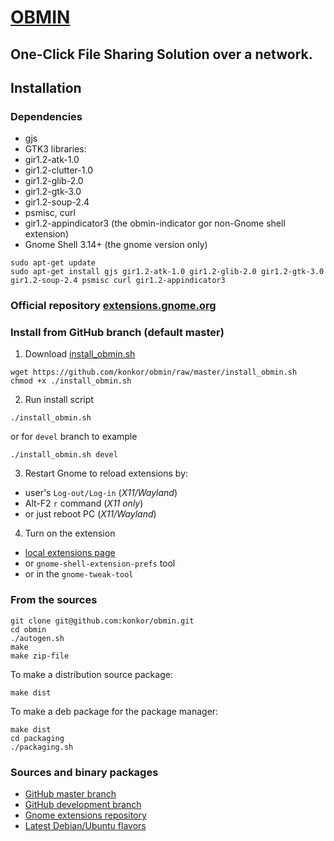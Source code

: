 # [OBMIN](https://extensions.gnome.org/extension/1254/obmin/)
**One-Click** File Sharing Solution over a network.
-----

## Installation
### Dependencies
* gjs
* GTK3 libraries:
 * gir1.2-atk-1.0
 * gir1.2-clutter-1.0
 * gir1.2-glib-2.0
 * gir1.2-gtk-3.0
 * gir1.2-soup-2.4
* psmisc, curl
* gir1.2-appindicator3 (the obmin-indicator gor non-Gnome shell extension)
* Gnome Shell 3.14+ (the gnome version only)

```
sudo apt-get update
sudo apt-get install gjs gir1.2-atk-1.0 gir1.2-glib-2.0 gir1.2-gtk-3.0 gir1.2-soup-2.4 psmisc curl gir1.2-appindicator3
```

### Official repository [extensions.gnome.org](https://extensions.gnome.org/extension/1254/obmin/)

### Install from GitHub branch (default master)
1. Download [install_obmin.sh](https://github.com/konkor/obmin/raw/master/install_obmin.sh)
```
wget https://github.com/konkor/obmin/raw/master/install_obmin.sh
chmod +x ./install_obmin.sh
```
2. Run install script
```
./install_obmin.sh
```
or for `devel` branch to example
```
./install_obmin.sh devel
```
3. Restart Gnome to reload extensions by:
 * user's `Log-out/Log-in` (_X11/Wayland_)
 * Alt-F2 `r` command (_X11 only_)
 * or just reboot PC (_X11/Wayland_)
4. Turn on the extension
 * [local extensions page](https://extensions.gnome.org/local/)
 * or `gnome-shell-extension-prefs` tool
 * or in the `gnome-tweak-tool`

### From the sources
```
git clone git@github.com:konkor/obmin.git
cd obmin
./autogen.sh
make
make zip-file
```
To make a distribution source package:
```
make dist
```
To make a deb package for the package manager:
```
make dist
cd packaging
./packaging.sh
```
### Sources and binary packages
* [GitHub master branch](https://github.com/konkor/obmin/archive/master.zip)
* [GitHub development branch](https://github.com/konkor/obmin/archive/devel.zip)
* [Gnome extensions repository](https://extensions.gnome.org/extension/1254/obmin/)
* [Latest Debian/Ubuntu flavors](https://github.com/konkor/obmin/raw/devel/releases/obmin_latest_all.deb)
